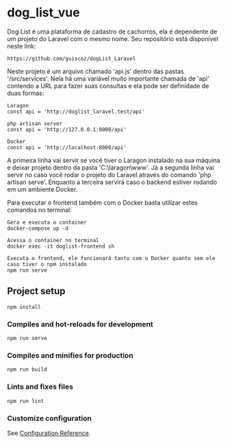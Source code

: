 # dog_list_vue

Dog List é uma plataforma de cadastro de cachorros, ela é dependente de um projeto do Laravel com o mesmo nome.
Seu repositório está disponível neste link:

```
https://github.com/guiscoz/dogList_Laravel
```

Neste projeto é um arquivo chamado 'api.js' dentro das pastas '/src/services'. Nela há uma variável muito importante chamada de 'api' contendo a URL para fazer suas consultas e ela pode ser definidade de duas formas:

```
Laragon
const api = 'http://doglist_laravel.test/api'

php artisan server
const api = 'http://127.0.0.1:8000/api'

Docker
const api = 'http://localhost:8000/api'
```

A primeira linha vai servir se você tiver o Laragon instalado na sua máquina e deixar projeto dentro da pasta 'C:\laragon\www\'.
Já a segunda linha vai servir no caso você rodar o projeto do Laravel através do comando 'php artisan serve'.
Enquanto a terceira servirá caso o backend estiver rodando em um ambiente Docker.


Para executar o frontend também com o Docker basta utilizar estes comandos no terminal:
```
Gera e executa o container
docker-compose up -d

Acessa o container no terminal
docker exec -it doglist-frontend sh

Executa o frontend, ele funcionará tanto com o Docker quanto sem ele caso tiver o npm instalado
npm run serve
```


## Project setup
```
npm install
```

### Compiles and hot-reloads for development
```
npm run serve
```

### Compiles and minifies for production
```
npm run build
```

### Lints and fixes files
```
npm run lint
```

### Customize configuration
See [Configuration Reference](https://cli.vuejs.org/config/).
